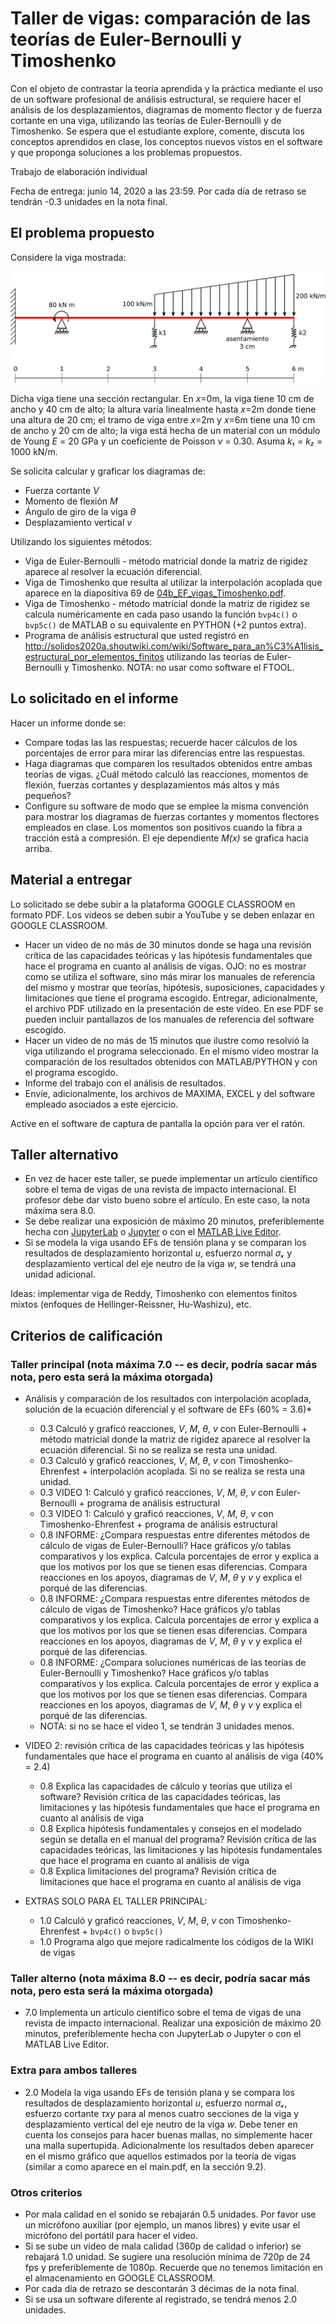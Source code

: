 # Taller de vigas: comparación de las teorías de Euler-Bernoulli y Timoshenko

Con el objeto de contrastar la teoría aprendida y la práctica mediante el uso de un software profesional de análisis estructural, se requiere hacer el análisis de los desplazamientos, diagramas de momento flector y de fuerza cortante en una viga, utilizando las teorías de Euler-Bernoulli y de Timoshenko. Se espera que el estudiante explore, comente, discuta los conceptos aprendidos en clase, los conceptos nuevos vistos en el software y que proponga soluciones a los problemas propuestos.

Trabajo de elaboración individual

Fecha de entrega: junio 14, 2020 a las 23:59. Por cada día de retraso se tendrán -0.3 unidades en la nota final.

## El problema propuesto
Considere la viga mostrada:

<img src="figs/viga_2020a_sin_rotula.svg"/>

Dicha viga tiene una sección rectangular. En *x*=0m, la viga tiene 10 cm de ancho y 40 cm de alto; la altura varía linealmente hasta *x*=2m donde tiene una altura de 20 cm; el tramo de viga entre *x*=2m y *x*=6m tiene una 10 cm de ancho y 20 cm de alto; la viga está hecha de un material con un módulo de Young *E* = 20 GPa y un coeficiente de Poisson *ν* = 0.30. Asuma *k₁* = *k₂* = 1000 kN/m.

Se solicita calcular y graficar los diagramas de:
* Fuerza cortante *V*
* Momento de flexión *M*
* Ángulo de giro de la viga *θ*
* Desplazamiento vertical *v*

Utilizando los siguientes métodos:
<!---
* Viga de Euler-Bernoulli (solución exacta).
--->
* Viga de Euler-Bernoulli - método matricial donde la matriz de rigidez aparece al resolver la ecuación diferencial.
* Viga de Timoshenko que resulta al utilizar la interpolación acoplada que aparece en la diapositiva 69 de [04b_EF_vigas_Timoshenko.pdf](../../diapositivas/04b_EF_vigas_Timoshenko.pdf).
* Viga de Timoshenko - método matricial donde la matriz de rigidez se calcula numéricamente en cada paso usando la función `bvp4c()` o `bvp5c()` de MATLAB o su equivalente en PYTHON (+2 puntos extra).
* Programa de análisis estructural que usted registró en http://solidos2020a.shoutwiki.com/wiki/Software_para_an%C3%A1lisis_estructural_por_elementos_finitos utilizando las teorías de Euler-Bernoulli y Timoshenko. NOTA: no usar como software el FTOOL.



## Lo solicitado en el informe
Hacer un informe donde se:
* Compare todas las las respuestas; recuerde hacer cálculos de los porcentajes de error para mirar las diferencias entre las respuestas. 
* Haga diagramas que comparen los resultados obtenidos entre ambas teorías de vigas. ¿Cuál método calculó las reacciones, momentos de flexión, fuerzas cortantes y desplazamientos más altos y más pequeños? 
* Configure su software de modo que se emplee la misma convención para mostrar los diagramas de fuerzas cortantes y momentos flectores empleados en clase. Los momentos son positivos cuando la fibra a tracción está a compresión. El eje dependiente *M(x)* se grafica hacia arriba.



## Material a entregar
Lo solicitado se debe subir a la plataforma GOOGLE CLASSROOM en formato PDF. Los videos se deben subir a YouTube y se deben enlazar en GOOGLE CLASSROOM.

* Hacer un video de no más de 30 minutos donde se haga una revisión crítica de las capacidades teóricas y las hipótesis fundamentales que hace el programa en cuanto al análisis de vigas. OJO: no es mostrar como se utiliza el software, sino más mirar los manuales de referencia del mismo y mostrar que teorías, hipótesis, suposiciones, capacidades y limitaciones que tiene el programa escogido. Entregar, adicionalmente, el archivo PDF utilizado en la presentación de este video. En ese PDF se pueden incluir pantallazos de los manuales de referencia del software escogido.
* Hacer un video de no más de 15 minutos que ilustre como resolvió la viga utilizando el programa seleccionado. En el mismo video mostrar la comparación de los resultados obtenidos con MATLAB/PYTHON y con el programa escogido. 
* Informe del trabajo con el análisis de resultados.
* Envíe, adicionalmente, los archivos de MAXIMA, EXCEL y del software empleado asociados a este ejercicio.

Active en el software de captura de pantalla la opción para ver el ratón.

## Taller alternativo

* En vez de hacer este taller, se puede implementar un artículo científico sobre el tema de vigas de una revista de impacto internacional. El profesor debe dar visto bueno sobre el artículo. En este caso, la nota máxima sera 8.0. 
* Se debe realizar una exposición de máximo 20 minutos, preferiblemente hecha con [JupyterLab](https://jupyterlab.readthedocs.io/en/stable/) o [Jupyter](https://jupyter.readthedocs.io/en/latest/) o con el [MATLAB Live Editor](https://www.mathworks.com/products/matlab/live-editor.html).
* Si se modela la viga usando EFs de tensión plana y se comparan los resultados de desplazamiento horizontal *u*, esfuerzo normal *σₓ* y desplazamiento vertical del eje neutro de la viga *w*, se tendrá una unidad adicional.

Ideas: implementar viga de Reddy, Timoshenko con elementos finitos mixtos (enfoques de Hellinger-Reissner, Hu-Washizu), etc.

## Criterios de calificación
### Taller principal (nota máxima 7.0 -- es decir, podría sacar más nota, pero esta será la máxima otorgada)
* Análisis y comparación de los resultados con interpolación acoplada, solución de la ecuación diferencial y el software de EFs (60% = 3.6)*
  * 0.3 Calculó y graficó reacciones, *V*, *M*, *θ*, *v* con Euler-Bernoulli + método matricial donde la matriz de rigidez aparece al resolver la ecuación diferencial. Si no se realiza se resta una unidad.
  * 0.3 Calculó y graficó reacciones, *V*, *M*, *θ*, *v* con Timoshenko-Ehrenfest + interpolación acoplada. Si no se realiza se resta una unidad.
  * 0.3 VIDEO 1: Calculó y graficó reacciones, *V*, *M*, *θ*, *v* con Euler-Bernoulli + programa de análisis estructural
  * 0.3 VIDEO 1: Calculó y graficó reacciones, *V*, *M*, *θ*, *v* con Timoshenko-Ehrenfest + programa de análisis estructural
  * 0.8 INFORME: ¿Compara respuestas entre diferentes métodos de cálculo de vigas de Euler-Bernoulli? Hace gráficos y/o tablas comparativos y los explica. Calcula porcentajes de error y explica a que los motivos por los que se tienen esas diferencias. Compara reacciones en los apoyos, diagramas de *V*, *M*, *θ* y *v* y explica el porqué de las diferencias.
  * 0.8 INFORME: ¿Compara respuestas entre diferentes métodos de cálculo de vigas de Timoshenko? Hace gráficos y/o tablas comparativos y los explica. Calcula porcentajes de error y explica a que los motivos por los que se tienen esas diferencias. Compara reacciones en los apoyos, diagramas de *V*, *M*, *θ* y *v* y explica el porqué de las diferencias.
  * 0.8 INFORME: ¿Compara soluciones numéricas de las teorías de Euler-Bernoulli y Timoshenko? Hace gráficos y/o tablas comparativos y los explica. Calcula porcentajes de error y explica a que los motivos por los que se tienen esas diferencias. Compara reacciones en los apoyos, diagramas de *V*, *M*, *θ* y *v* y explica el porqué de las diferencias.
  * NOTA: si no se hace el video 1, se tendrán 3 unidades menos.

* VIDEO 2: revisión crítica de las capacidades teóricas y las hipótesis fundamentales que hace el programa en cuanto al análisis de viga (40% = 2.4)
  * 0.8 Explica las capacidades de cálculo y teorías que utiliza el software? Revisión crítica de las capacidades teóricas, las limitaciones y las hipótesis fundamentales que hace el programa en cuanto al análisis de viga
  * 0.8 Explica hipótesis fundamentales y consejos en el modelado según se detalla en el manual del programa? Revisión crítica de las capacidades teóricas, las limitaciones y las hipótesis fundamentales que hace el programa en cuanto al análisis de viga
  * 0.8 Explica limitaciones del programa? Revisión crítica de limitaciones que hace el programa en cuanto al análisis de viga

* EXTRAS SOLO PARA EL TALLER PRINCIPAL:
  * 1.0 Calculó y graficó reacciones, *V*, *M*, *θ*, *v* con Timoshenko-Ehrenfest + `bvp4c()` o `bvp5c()`
  * 1.0 Programa algo que mejore radicalmente los códigos de la WIKI de vigas

### Taller alterno (nota máxima 8.0 -- es decir, podría sacar más nota, pero esta será la máxima otorgada)
* 7.0 Implementa un artículo científico sobre el tema de vigas de una revista de impacto internacional. Realizar una exposición de máximo 20 minutos, preferiblemente hecha con JupyterLab o Jupyter o con el MATLAB Live Editor.

### Extra para ambos talleres
* 2.0 Modela la viga usando EFs de tensión plana y se compara los resultados de desplazamiento horizontal *u*, esfuerzo normal *σₓ*, esfuerzo cortante *τxy* para al menos cuatro secciones de la viga y desplazamiento vertical del eje neutro de la viga *w*. Debe tener en cuenta los consejos para hacer buenas mallas, no simplemente hacer una malla supertupida. Adicionalmente los resultados deben aparecer en el mismo gráfico que aquellos estimados por la teoría de vigas (similar a como aparece en el main.pdf, en la sección 9.2).

### Otros criterios
* Por mala calidad en el sonido se rebajarán 0.5 unidades. Por favor use un micrófono auxiliar (por ejemplo, un manos libres) y evite usar el micrófono del portátil para hacer el video.
* Si se sube un video de mala calidad (360p de calidad o inferior) se rebajará 1.0 unidad. Se sugiere una resolución mínima de 720p de 24 fps y preferiblemente de 1080p. Recuerde que no tenemos limitación en el almacenamiento en GOOGLE CLASSROOM.
* Por cada día de retrazo se descontarán 3 décimas de la nota final.
* Si se usa un software diferente al registrado, se tendrá menos 2.0 unidades.
